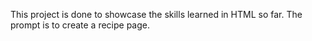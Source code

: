 This project is done to showcase the skills learned in HTML so far. The prompt is to create a recipe page. 